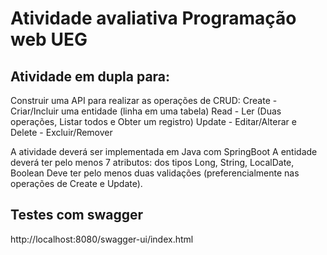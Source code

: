 # Atividade avaliativa Programação web UEG

## Atividade em dupla para:

Construir uma API para realizar as operações de CRUD:
Create   - Criar/Incluir uma entidade (linha em uma tabela)
Read     - Ler (Duas operações, Listar todos e Obter um registro)
Update  - Editar/Alterar e
Delete    - Excluir/Remover 

A atividade deverá ser implementada em Java com SpringBoot
A entidade deverá ter pelo menos 7 atributos: dos tipos Long, String, LocalDate, Boolean
Deve ter pelo menos duas validações (preferencialmente nas operações de Create e Update).

## Testes com swagger
http://localhost:8080/swagger-ui/index.html